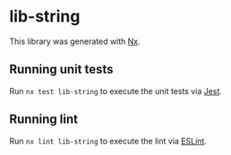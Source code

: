 # lib-string

This library was generated with [Nx](https://nx.dev).

## Running unit tests

Run `nx test lib-string` to execute the unit tests via [Jest](https://jestjs.io).

## Running lint

Run `nx lint lib-string` to execute the lint via [ESLint](https://eslint.org/).
